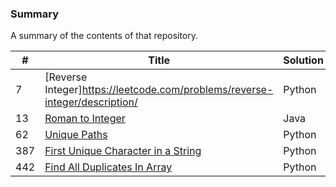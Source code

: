 ### Summary

A summary of the contents of that repository.


| # | Title | Solution | Difficulty |
|---| ----- | -------- | ---------- |
| 7 | [Reverse Integer]https://leetcode.com/problems/reverse-integer/description/ | Python | Medium |
| 13 | [Roman to Integer](https://leetcode.com/problems/roman-to-integer/) | Java| Easy |
| 62 | [Unique Paths](https://leetcode.com/problems/unique-paths/description/) | Python | Medium |
| 387 | [First Unique Character in a String](https://leetcode.com/problems/first-unique-character-in-a-string/description/) | Python | Easy |
| 442 | [Find All Duplicates In Array](https://leetcode.com/problems/find-all-duplicates-in-an-array/description/) | Python | Medium |
